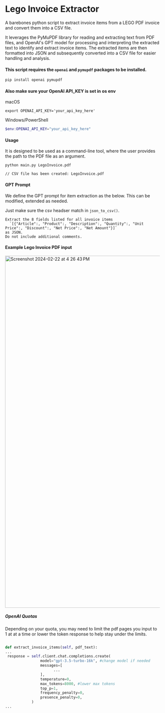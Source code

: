# Lego Invoice Extractor

A barebones python script to extract invoice items from a LEGO PDF invoice and convert them into a CSV file.

It leverages the PyMuPDF library for reading and extracting text from PDF files, and 
OpenAI's GPT model for processing and interpreting the extracted text to identify and extract invoice items. 
The extracted items are then formatted into JSON and subsequently converted into
a CSV file for easier handling and analysis. 

#### This script requires the `openai` and `pymupdf` packages to be installed. 
 ```python
pip install openai pymupdf
```

#### Also make sure your OpenAI API_KEY is set in os env
macOS
```shell 
export OPENAI_API_KEY='your_api_key_here'
```
Windows/PowerShell
```powershell
$env:OPENAI_API_KEY="your_api_key_here"
```

#### Usage
It is designed to be used as a command-line tool, where the user provides the path to the PDF file as an argument.
```console
python main.py LegoInvoice.pdf

// CSV file has been created: LegoInvoice.pdf
```

#### GPT Prompt
We define the GPT prompt for item extraction as the below. This can be modified, extended as needed. 

Just make sure the csv headser match in `json_to_csv()`.
```shell
Extract the 8 fields listed for all invoice items
  `[{"Article":, "Product":, "Description":, "Quantity":, "Unit Price":, "Discount":, "Net Price":, "Net Amount"}]`
as JSON.
Do not include additional comments.
```

#### Example Lego Invoice PDF input
<img width="1147" alt="Screenshot 2024-02-22 at 4 26 43 PM" src="https://github.com/g33k5z/lego-invoice-extractor/assets/6076074/98c98a40-b382-4049-904d-6bea1c03f333">



##### OpenAI Quotas
Depending on your quota, you may need to limit the pdf pages you input to 1 at at a time or lower the token response to help stay under the limits.

```python

def extract_invoice_items(self, pdf_text):
...
 response = self.client.chat.completions.create(
                model="gpt-3.5-turbo-16k", #change model if needed
                messages=[
                      ...
                ],
                temperature=0,
                max_tokens=8000, #lower max tokens 
                top_p=1,
                frequency_penalty=0,
                presence_penalty=0,
            )
...
```
